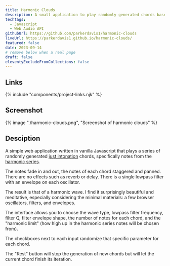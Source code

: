 ```yaml
---
title: Harmonic Clouds
description: A small application to play randomly generated chords based on the harmonic series.
techtags:
  - Javascript
  - Web Audio API
githubUrl: https://github.com/parkerdavis1/harmonic-clouds
liveUrl: https://parkerdavis1.github.io/harmonic-clouds/
featured: false
date: 2023-09-14
# remove below when a real page
draft: false
eleventyExcludeFromCollections: false
---
```


## Links

{% include "components/project-links.njk" %}

## Screenshot

{% image "./harmonic-clouds.png", "Screenshot of harmonic clouds" %}

## Desciption

A simple web application written in vanilla Javascript that plays a series of randomly generated [just intonation](https://en.wikipedia.org/wiki/Just_intonation) chords, specifically notes from the [harmonic series](<https://en.wikipedia.org/wiki/Harmonic_series_(music)>).

The notes fade in and out, the notes of each chord staggered and panned. There are no effects such as reverb or delay. There is a single lowpass filter with an envelope on each oscillator.

The result is that of a harmonic wave. I find it surprisingly beautiful and meditative, especially considering the minimal materials: a few browser oscillators, filters, and envelopes.

The interface allows you to choose the wave type, lowpass filter frequency, filter Q, filter envelope shape, the number of notes for each chord, and the "harmonic limit" (how high up in the harmonic series notes will be chosen from).

The checkboxes next to each input randomize that specific parameter for each chord.

The "Rest" button will stop the generation of new chords but will let the current chord finish its iteration.
